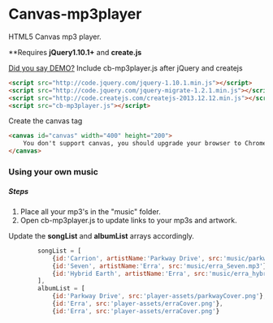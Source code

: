Canvas-mp3player
================

HTML5 Canvas mp3 player.

**Requires <strong>jQuery1.10.1+</strong> and <strong>create.js</strong>

<a href="http://webdesignstudio.ca/github/cbslider/example.html">Did you say DEMO?</a>
Include cb-mp3player.js after jQuery and createjs

```html
<script src="http://code.jquery.com/jquery-1.10.1.min.js"></script>
<script src="http://code.jquery.com/jquery-migrate-1.2.1.min.js"></script>
<script src="http://code.createjs.com/createjs-2013.12.12.min.js"></script>
<script src="cb-mp3player.js"></script>

```
Create the canvas tag
```html
<canvas id="canvas" width="400" height="200">
	You don't support canvas, you should upgrade your browser to Chrome.
</canvas>
```
<h3>Using your own music</h3>
<h5>Steps</h5>
<ol>
	<li>Place all your mp3's in the "music" folder.</li>
	<li>Open cb-mp3player.js to update links to your mp3s and artwork.</li>
</ol>

Update the <strong>songList</strong> and <strong>albumList</strong> arrays accordingly. 

```javascript
		songList = [
			{id:'Carrion', artistName:'Parkway Drive', src:'music/parkwayDrive_Carrion.mp3'},
			{id:'Seven', artistName:'Erra', src:'music/erra_Seven.mp3'},
			{id:'Hybrid Earth', artistName:'Erra', src:'music/erra_hybridEarth.m4a'}
		],
		albumList = [
			{id:'Parkway Drive', src:'player-assets/parkwayCover.png'},
			{id:'Erra', src:'player-assets/erraCover.png'},
			{id:'Erra', src:'player-assets/erraCover.png'}
```
